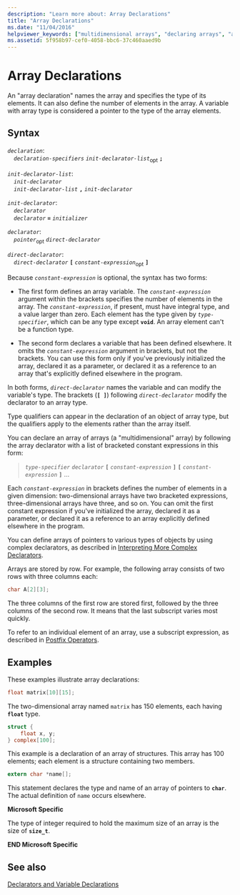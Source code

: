```yaml
---
description: "Learn more about: Array Declarations"
title: "Array Declarations"
ms.date: "11/04/2016"
helpviewer_keywords: ["multidimensional arrays", "declaring arrays", "arrays [C++], declaring"]
ms.assetid: 5f958b97-cef0-4058-bbc6-37c460aaed9b
---
```

# Array Declarations

An "array declaration" names the array and specifies the type of its elements. It can also define the number of elements in the array. A variable with array type is considered a pointer to the type of the array elements.

## Syntax

*`declaration`*:\
&emsp;*`declaration-specifiers`* *`init-declarator-list`*<sub>opt</sub> **`;`**

*`init-declarator-list`*:\
&emsp;*`init-declarator`*\
&emsp;*`init-declarator-list`*  **`,`**  *`init-declarator`*

*`init-declarator`*:\
&emsp;*`declarator`*\
&emsp;*`declarator`* **`=`** *`initializer`*

*`declarator`*:\
&emsp;*`pointer`*<sub>opt</sub> *`direct-declarator`*

*`direct-declarator`*:\
&emsp;*`direct-declarator`*  **`[`**  *`constant-expression`*<sub>opt</sub> **`]`**

Because *`constant-expression`* is optional, the syntax has two forms:

- The first form defines an array variable. The *`constant-expression`* argument within the brackets specifies the number of elements in the array. The *`constant-expression`*, if present, must have integral type, and a value larger than zero. Each element has the type given by *`type-specifier`*, which can be any type except **`void`**. An array element can't be a function type.

- The second form declares a variable that has been defined elsewhere. It omits the *`constant-expression`* argument in brackets, but not the brackets. You can use this form only if you've previously initialized the array, declared it as a parameter, or declared it as a reference to an array that's explicitly defined elsewhere in the program.

In both forms, *`direct-declarator`* names the variable and can modify the variable's type. The brackets (**`[ ]`**) following *`direct-declarator`* modify the declarator to an array type.

Type qualifiers can appear in the declaration of an object of array type, but the qualifiers apply to the elements rather than the array itself.

You can declare an array of arrays (a "multidimensional" array) by following the array declarator with a list of bracketed constant expressions in this form:

> *`type-specifier`* *`declarator`* **`[`** *`constant-expression`* **`]`** **`[`** *`constant-expression`* **`]`** ...

Each *`constant-expression`* in brackets defines the number of elements in a given dimension: two-dimensional arrays have two bracketed expressions, three-dimensional arrays have three, and so on. You can omit the first constant expression if you've initialized the array, declared it as a parameter, or declared it as a reference to an array explicitly defined elsewhere in the program.

You can define arrays of pointers to various types of objects by using complex declarators, as described in [Interpreting More Complex Declarators](../c-language/interpreting-more-complex-declarators.md).

Arrays are stored by row. For example, the following array consists of two rows with three columns each:

```C
char A[2][3];
```

The three columns of the first row are stored first, followed by the three columns of the second row. It means that the last subscript varies most quickly.

To refer to an individual element of an array, use a subscript expression, as described in [Postfix Operators](../c-language/postfix-operators.md).

## Examples

These examples illustrate array declarations:

```C
float matrix[10][15];
```

The two-dimensional array named `matrix` has 150 elements, each having **`float`** type.

```C
struct {
    float x, y;
} complex[100];
```

This example is a declaration of an array of structures. This array has 100 elements; each element is a structure containing two members.

```C
extern char *name[];
```

This statement declares the type and name of an array of pointers to **`char`**. The actual definition of `name` occurs elsewhere.

**Microsoft Specific**

The type of integer required to hold the maximum size of an array is the size of **`size_t`**.

**END Microsoft Specific**

## See also

[Declarators and Variable Declarations](../c-language/declarators-and-variable-declarations.md)

